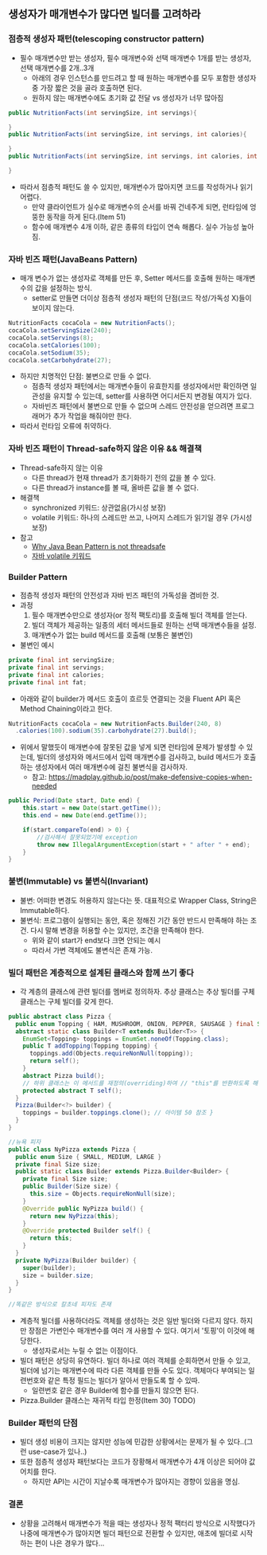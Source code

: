 ## 생성자가 매개변수가 많다면 빌더를 고려하라

### 점층적 생성자 패턴(telescoping constructor pattern)

- 필수 매개변수만 받는 생성자, 필수 매개변수와 선택 매개변수 1개를 받는 생성자, 선택 매개변수를 2개..3개
  * 아래의 경우 인스턴스를 만드려고 할 때 원하는 매개변수를 모두 포함한 생성자 중 가장 짧은 것을 골라 호출하면 된다.
  * 원하지 않는 매개변수에도 초기화 값 전달 vs 생성자가 너무 많아짐

```java
public NutritionFacts(int servingSize, int servings){

}
public NutritionFacts(int servingSize, int servings, int calories){

}
public NutritionFacts(int servingSize, int servings, int calories, int fat){

}
```

- 따라서 점층적 패턴도 쓸 수 있지만, 매개변수가 많아지면 코드를 작성하거나 읽기 어렵다.
  * 만약 클라이언트가 실수로 매개변수의 순서를 바꿔 건네주게 되면, 런타임에 엉뚱한 동작을 하게 된다.(Item 51)
  * 함수에 매개변수 4개 이하, 같은 종류의 타입이 연속 해롭다. 실수 가능성 높아짐.

### 자바 빈즈 패턴(JavaBeans Pattern)
- 매개 변수가 없는 생성자로 객체를 만든 후, Setter 메서드를 호출해 원하는 매개변수의 값을 설정하는 방식.
  * setter로 만들면 더이상 점층적 생성자 패턴의 단점(코드 작성/가독성 X)들이 보이지 않는다.
```java
NutritionFacts cocaCola = new NutritionFacts();
cocaCola.setServingSize(240);
cocaCola.setServings(8);
cocaCola.setCalories(100);
cocaCola.setSodium(35);
cocaCola.setCarbohydrate(27);
```
- 하지만 치명적인 단점: 불변으로 만들 수 없다.
  * 점층적 생성자 패턴에서는 매개변수들이 유효한지를 생성자에서만 확인하면 일관성을 유지할 수 있는데, setter를 사용하면 어디서든지 변경될 여지가 있다.
  * 자바빈즈 패턴에서 불변으로 만들 수 없으며 스레드 안전성을 얻으려면 프로그래머가 추가 작업을 해줘야만 한다.
- 따라서 런타임 오류에 취약하다.
  
### 자바 빈즈 패턴이 Thread-safe하지 않은 이유 && 해결책
- Thread-safe하지 않는 이유
  * 다른 thread가 현재 thread가 초기화하기 전의 값을 볼 수 있다.
  * 다른 thread가 instance를 볼 때, 올바른 값을 볼 수 없다.
- 해결책
  * synchronized 키워드: 상관없음(가시성 보장)
  * volatile 키워드: 하나의 스레드만 쓰고, 나머지 스레드가 읽기일 경우 (가시성 보장)
- 참고
  * [Why Java Bean Pattern is not threadsafe](https://stackoverflow.com/questions/44345780/whyjava-bean-pattern-is-not-threadsafe)
  * [자바 volatile 키워드](https://parkcheolu.tistory.com/16)


### Builder Pattern
- 점층적 생성자 패턴의 안전성과 자바 빈즈 패턴의 가독성을 겸비한 것.
- 과정
  1. 필수 매개변수만으로 생성자(or 정적 팩토리)를 호출해 빌더 객체를 얻는다. 
  2. 빌더 객체가 제공하는 일종의 세터 메서드들로 원하는 선택 매개변수들을 설정.
  3. 매개변수가 없는 build 메서드를 호출해 (보통은 불변인)
- 불변인 예시
```java
private final int servingSize;
private final int servings;
private final int calories;
private final int fat;
```


- 아래와 같이 builder가 메서드 호출이 흐르듯 연결되는 것을 Fluent API 혹은 Method Chaining이라고 한다.
```java
NutritionFacts cocaCola = new NutritionFacts.Builder(240, 8)
  .calories(100).sodium(35).carbohydrate(27).build();
```

- 위에서 말했듯이 매개변수에 잘못된 값을 넣게 되면 런타임에 문제가 발생할 수 있는데, 빌더의 생성자와 메서드에서 입력 매개변수를 검사하고, build 메서드가 호출하는 생성자에서 여러 매개변수에 걸친 불변식을 검사하자.
  * 참고: https://madplay.github.io/post/make-defensive-copies-when-needed
```java
public Period(Date start, Date end) {
    this.start = new Date(start.getTime());
    this.end = new Date(end.getTime());

    if(start.compareTo(end) > 0) {
        //검사해서 잘못되었기에 exception
        throw new IllegalArgumentException(start + " after " + end);
    }
}
```

### 불변(Immutable) vs 불변식(Invariant)
- 불변: 어떠한 변경도 허용하지 않는다는 뜻. 대표적으로 Wrapper Class, String은 Immutable하다.
- 불변식: 프로그램이 실행되는 동안, 혹은 정해진 기간 동안 반드시 만족해야 하는 조건. 다시 말해 변경을 허용할 수는 있지만, 조건을 만족해야 한다.
  * 위와 같이 start가 end보다 크면 안되는 예시
  * 따라서 가변 객체에도 불변식은 존재 가능. 


### 빌더 패턴은 계층적으로 설계된 클래스와 함께 쓰기 좋다

- 각 계층의 클래스에 관련 빌더를 멤버로 정의하자. 추상 클래스는 추상 빌더를 구체 클래스는 구체 빌더를 갖게 한다.
```java
public abstract class Pizza {
  public enum Topping { HAM, MUSHROOM, ONION, PEPPER, SAUSAGE } final Set<Topping> toppings;
  abstract static class Builder<T extends Builder<T>> { 
    EnumSet<Topping> toppings = EnumSet.noneOf(Topping.class); 
    public T addTopping(Topping topping) {
      toppings.add(Objects.requireNonNull(topping));
      return self();
    }
    abstract Pizza build();
    // 하위 클래스는 이 메서드를 재정의(overriding)하여 // "this"를 반환하도록 해야 한다.
    protected abstract T self();
  }
  Pizza(Builder<?> builder) {
    toppings = builder.toppings.clone(); // 아이템 50 참조 }
  }
}
```

```java
//뉴욕 피자
public class NyPizza extends Pizza {
  public enum Size { SMALL, MEDIUM, LARGE } 
  private final Size size;
  public static class Builder extends Pizza.Builder<Builder> {
    private final Size size;
    public Builder(Size size) {
      this.size = Objects.requireNonNull(size); 
    }
    @Override public NyPizza build() {
      return new NyPizza(this); 
    }
    @Override protected Builder self() { 
      return this; 
    } 
  }
  private NyPizza(Builder builder) { 
    super(builder);
    size = builder.size; 
  }
}

//똑같은 방식으로 칼초네 피자도 존재
```

- 계층적 빌더를 사용하더라도 객체를 생성하는 것은 일반 빌더와 다르지 않다. 하지만 장점은 가변인수 매개변수를 여러 개 사용할 수 있다. 여기서 '토핑'이 이것에 해당한다.
  * 생성자로서는 누릴 수 없는 이점이다.
- 빌더 패턴은 상당히 유연하다. 빌더 하나로 여러 객체를 순회하면서 만들 수 있고, 빌더에 넘기는 매개변수에 따라 다른 객체를 만들 수도 있다. 객체마다 부여되는 일련번호와 같은 특정 필드는 빌더가 알아서 만들도록 할 수 있따.
  * 일련번호 같은 경우 Builder에 함수를 만들지 않으면 된다.
- Pizza.Builder 클래스는 재귀적 타입 한정(Item 30) TODO)

### Builder 패턴의 단점
- 빌더 생성 비용이 크지는 않지만 성능에 민감한 상황에서는 문제가 될 수 있다..(그런 use-case가 있나..)
- 또한 점층적 생성자 패턴보다는 코드가 장황해서 매개변수가 4개 이상은 되어야 값어치를 한다.
  * 하지만 API는 시간이 지날수록 매개변수가 많아지는 경향이 있음을 명심.

### 결론
- 상황을 고려해서 매개변수가 적을 때는 생성자나 정적 팩터리 방식으로 시작했다가 나중에 매개변수가 많아지면 빌더 패턴으로 전환할 수 있지만, 애초에 빌더로 시작하는 편이 나은 경우가 많다...




